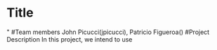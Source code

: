 # Title
"
#Team members
John Picucci(jpicucci), Patricio Figueroa()
#Project Description
  In this project, we intend to use 

